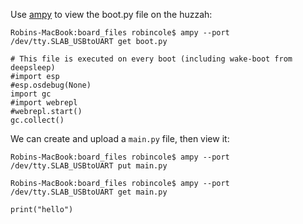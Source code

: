 Use [ampy](https://github.com/adafruit/ampy) to view the boot.py file on the huzzah:
```
Robins-MacBook:board_files robincole$ ampy --port /dev/tty.SLAB_USBtoUART get boot.py

# This file is executed on every boot (including wake-boot from deepsleep)
#import esp
#esp.osdebug(None)
import gc
#import webrepl
#webrepl.start()
gc.collect()
```

We can create and upload a `main.py` file, then view it:
```
Robins-MacBook:board_files robincole$ ampy --port /dev/tty.SLAB_USBtoUART put main.py

Robins-MacBook:board_files robincole$ ampy --port /dev/tty.SLAB_USBtoUART get main.py

print("hello")
```
